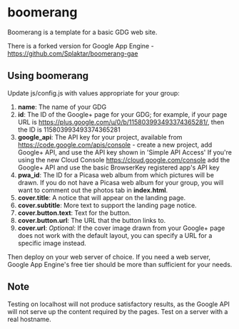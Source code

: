 boomerang
=========
Boomerang is a template for a basic GDG web site.

There is a forked version for Google App Engine - https://github.com/Splaktar/boomerang-gae

Using boomerang
---------------
Update js/config.js with values appropriate for your group:

1. **name**: The name of your GDG
2. **id**: The ID of the Google+ page for your GDG; for example, if your page
   URL is https://plus.google.com/u/0/b/115803993493374365281/, then the ID
   is 115803993493374365281
3. **google_api**: The API key for your project, available from
   https://code.google.com/apis/console - create a new project, add Google+ API,
   and use the API key shown in 'Simple API Access'
   If you're using the new Cloud Console https://cloud.google.com/console
   add the Google+ API and use the basic BrowserKey registered app's API key
4. **pwa_id**: The ID for a Picasa web album from which pictures will be
   drawn. If you do not have a Picasa web album for your group, you will want
   to comment out the photos tab in **index.html**.
5. **cover.title**: A notice that will appear on the landing page.
6. **cover.subtitle**: More text to support the landing page notice.
7. **cover.button.text**: Text for the button.
8. **cover.button.url**: The URL that the button links to.
9. **cover.url**: _Optional_: If the cover image drawn from your Google+ page
   does not work with the default layout, you can specify a URL for a specific
   image instead.

Then deploy on your web server of choice. If you need a web server, Google App
Engine's free tier should be more than sufficient for your needs.

Note
----
Testing on localhost will not produce satisfactory results, as the Google API
will not serve up the content required by the pages. Test on a server with a
real hostname.
